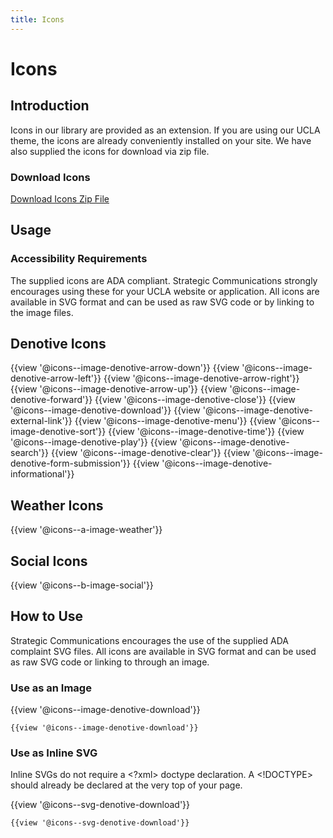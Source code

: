 ```yaml
---
title: Icons
---
```

# **Icons**

## **Introduction**

Icons in our library are provided as an extension. If you are using our UCLA theme, the icons are already conveniently installed on your site. We have also supplied the icons for download via zip file.

### **Download Icons**
<a class="create-button" href="https://ucla-fractal.s3-us-west-1.amazonaws.com/UCLA-WEB-ICONS.zip">Download Icons Zip File</a>

## **Usage**

### **Accessibility Requirements**
The supplied icons are ADA compliant. Strategic Communications strongly encourages using these for your UCLA website or application. All icons are available in SVG format and can be used as raw SVG code or by linking to the image files.

## Denotive Icons
{{view '@icons--image-denotive-arrow-down'}}
{{view '@icons--image-denotive-arrow-left'}}
{{view '@icons--image-denotive-arrow-right'}}
{{view '@icons--image-denotive-arrow-up'}}
{{view '@icons--image-denotive-forward'}}
{{view '@icons--image-denotive-close'}}
{{view '@icons--image-denotive-download'}}
{{view '@icons--image-denotive-external-link'}}
{{view '@icons--image-denotive-menu'}}
{{view '@icons--image-denotive-sort'}}
{{view '@icons--image-denotive-time'}}
{{view '@icons--image-denotive-play'}}
{{view '@icons--image-denotive-search'}}
{{view '@icons--image-denotive-clear'}}
{{view '@icons--image-denotive-form-submission'}}
{{view '@icons--image-denotive-informational'}}

## Weather Icons
{{view '@icons--a-image-weather'}}

## Social Icons
{{view '@icons--b-image-social'}}

## How to Use

Strategic Communications encourages the use of the supplied ADA complaint SVG files. All icons are available in SVG format and can be used as raw SVG code or linking to through an image.


### **Use as an Image**

{{view '@icons--image-denotive-download'}}
```
{{view '@icons--image-denotive-download'}}
```

### **Use as Inline SVG**

Inline SVGs do not require a <?xml> doctype declaration. A <!DOCTYPE> should already be declared at the very top of your page.

{{view '@icons--svg-denotive-download'}}
```
{{view '@icons--svg-denotive-download'}}
```
